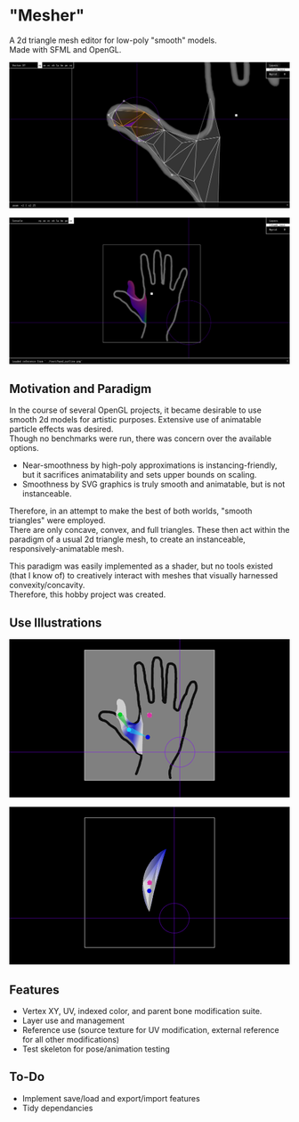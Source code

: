 # "Mesher"

A 2d triangle mesh editor for low-poly "smooth" models.  
Made with SFML and OpenGL.  

![&lt;Vertex Modification Preview&gt;](pub/preview1.png)

![&lt;Console Preview&gt;](pub/preview2.png)

## Motivation and Paradigm

In the course of several OpenGL projects, it became desirable to use smooth 2d models for artistic purposes. Extensive use of animatable particle effects was desired.  
Though no benchmarks were run, there was concern over the available options.  

- Near-smoothness by high-poly approximations is instancing-friendly, but it sacrifices animatability and sets upper bounds on scaling.
- Smoothness by SVG graphics is truly smooth and animatable, but is not instanceable.

Therefore, in an attempt to make the best of both worlds, "smooth triangles" were employed.  
There are only concave, convex, and full triangles. These then act within the paradigm of a usual 2d triangle mesh, to create an instanceable, responsively-animatable mesh.  

This paradigm was easily implemented as a shader, but no tools existed (that I know of) to creatively interact with meshes that visually harnessed convexity/concavity.  
Therefore, this hobby project was created.  

## Use Illustrations

[![&lt;Smoothly Deformable Thumb&gt;](pub/thumbnail1.png)](https://youtu.be/1ckUb_01WY8 "Demo: Smooth Deformation")

[![&lt;Smooth Blade of Grass&gt;](pub/thumbnail2.png)](https://youtu.be/dnI2HXstyjs "Demo: Creation")

## Features

- Vertex XY, UV, indexed color, and parent bone modification suite.
- Layer use and management
- Reference use (source texture for UV modification, external reference for all other modifications)
- Test skeleton for pose/animation testing

## To-Do

- Implement save/load and export/import features
- Tidy dependancies